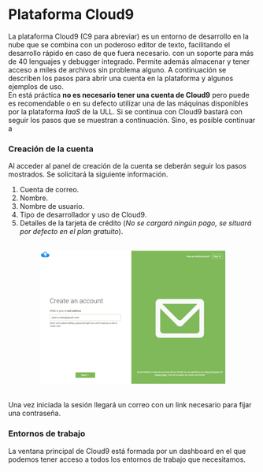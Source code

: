 # Plataforma Cloud9

La plataforma Cloud9 (C9 para abreviar) es un entorno de desarrollo en la nube que se combina con un poderoso editor de texto, facilitando el desarrollo rápido en caso de que fuera necesario. con un soporte para más de 40 lenguajes y debugger integrado. Permite además almacenar y tener acceso a miles de archivos sin problema alguno. A continuación se describen los pasos para abrir una cuenta en la plataforma y algunos ejemplos de uso. <br/> En está práctica **no es necesario tener una cuenta de Cloud9** pero puede es recomendable o en su defecto utilizar una de las máquinas disponibles por la plataforma *IaaS* de la ULL. Si se continua con Cloud9 bastará con seguir los pasos que se muestran a continuación. Sino, es posible continuar a 





### Creación de la cuenta

Al acceder al panel de creación de la cuenta se deberán seguir los pasos mostrados. Se solicitará la siguiente información.

1. Cuenta de correo.
2. Nombre.
3. Nombre de usuario.
4. Tipo de desarrollador y uso de Cloud9.
5. Detalles de la tarjeta de crédito (*No se cargará ningún pago, se situará por defecto en el plan gratuito*). <br/><br/>




<div style="text-align:center"><img src="/img/c9.gif" /></div><br/>

Una vez iniciada la sesión llegará un correo con un link necesario para fijar una contraseña.

### Entornos de trabajo



La ventana principal de Cloud9 está formada por un dashboard en el que podemos tener acceso a todos los entornos de trabajo que necesitamos.
